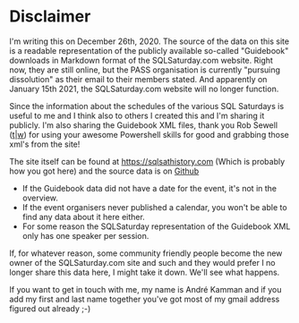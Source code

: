 # Disclaimer

I'm writing this on December 26th, 2020. The source of the data on this site is a readable representation of the publicly available so-called "Guidebook" downloads in Markdown format of the SQLSaturday.com website. Right now, they are still online, but the PASS organisation is currently "pursuing dissolution" as their email to their members stated. And apparently on January 15th 2021, the SQLSaturday.com website will no longer function. 

Since the information about the schedules of the various SQL Saturdays is useful to me and I think also to others I created this and I'm sharing it publicly. I'm also sharing the Guidebook XML files, thank you Rob Sewell ([t](https://twitter.com/sqldbawithbeard)|[w](https://blog.robsewell.com/)) for using your awesome Powershell skills for good and grabbing those xml's from the site! 

The site itself can be found at https://sqlsathistory.com (Which is probably how you got here) and the source data is on [Github](https://github.com/andrekamman/sqlsathistory)

- If the Guidebook data did not have a date for the event, it's not in the overview.
- If the event organisers never published a calendar, you won't be able to find any data about it here either.
- For some reason the SQLSaturday representation of the Guidebook XML only has one speaker per session. 

If, for whatever reason, some community friendly people become the new owner of the SQLSaturday.com site and such and they would prefer I no longer share this data here, I might take it down. We'll see what happens.

If you want to get in touch with me, my name is André Kamman and if you add my first and last name together you've got most of my gmail address figured out already ;-)